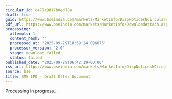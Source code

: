 ```yaml
---
circular_id: c477e9d17b0ed78a
draft: true
guid: https://www.bseindia.com/markets/MarketInfo/DispNoticesNCirculars.aspx?Noticeid={CA744B92-3AA8-415B-8709-B0BB8C4A9F2B}&noticeno=20250929-7&dt=09/29/2025&icount=7&totcount=87&flag=0
pdf_url: https://www.bseindia.com/markets/MarketInfo/DownloadAttach.aspx?id=20250929-7&attachedId=
processing:
  attempts: 1
  content_hash: ''
  processed_at: '2025-09-29T18:59:24.096075'
  processor_version: '2.0'
  stage: download_failed
  status: failed
published_date: '2025-09-29T06:42:19+00:00'
rss_url: https://www.bseindia.com/markets/MarketInfo/DispNoticesNCirculars.aspx?Noticeid={CA744B92-3AA8-415B-8709-B0BB8C4A9F2B}&noticeno=20250929-7&dt=09/29/2025&icount=7&totcount=87&flag=0
source: bse
title: SME IPO - Draft Offer Document
---
```


Processing in progress...